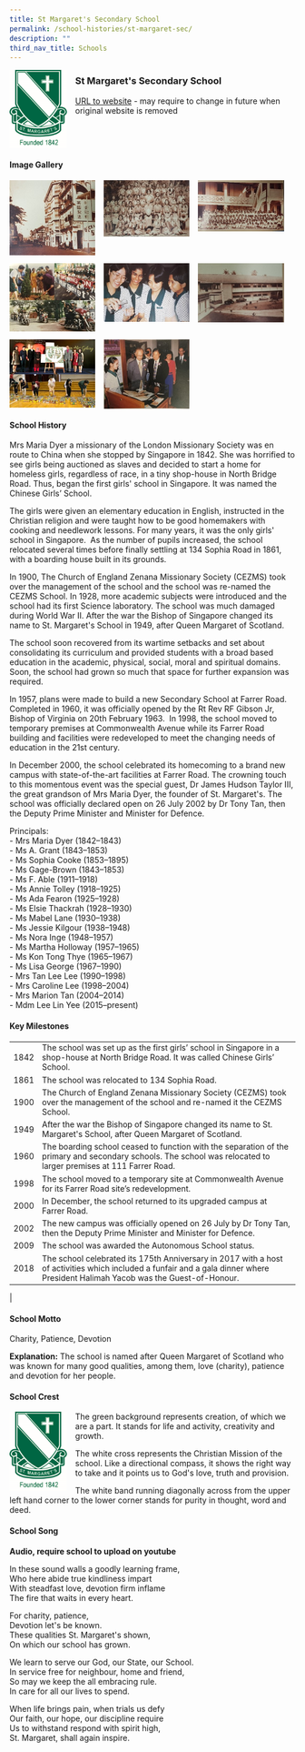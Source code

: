 ```yaml
---
title: St Margaret's Secondary School
permalink: /school-histories/st-margaret-sec/
description: ""
third_nav_title: Schools
---
```

<img src="/images/stmargaretsec1.png" style="width:20%;margin-right:15px;" align = "left">

### **St Margaret's Secondary School**
[URL to website](https://stmargaretssec.moe.edu.sg/) - may require to change in future when original website is removed

<br clear="left">

#### **Image Gallery**

<p><a href="https://staging.d1yxymztqoj7qn.amplifyapp.com/images/stmargaretsec2.jpg">  
<img src="/images/stmargaretsec2.jpg" style="width:30%;margin-right:15px;" align = "left">
</a></p>

<p><a href="https://staging.d1yxymztqoj7qn.amplifyapp.com/images/stmargaretsec3.jpg">  
<img src="/images/stmargaretsec3.jpg" style="width:30%;margin-right:15px;" align = "left">
</a></p>

<p><a href="https://staging.d1yxymztqoj7qn.amplifyapp.com/images/stmargaretsec4.jpg">  
<img src="/images/stmargaretsec4.jpg" style="width:30%;margin-right:15px;" align = "left">
</a></p>

<br clear="left">

<p><a href="https://staging.d1yxymztqoj7qn.amplifyapp.com/images/stmargaretsec5.jpg">  
<img src="/images/stmargaretsec5.jpg" style="width:30%;margin-right:15px;" align = "left">
</a></p>

<p><a href="https://staging.d1yxymztqoj7qn.amplifyapp.com/images/stmargaretsec6.jpg">  
<img src="/images/stmargaretsec6.jpg" style="width:30%;margin-right:15px;" align = "left">
</a></p>

<p><a href="https://staging.d1yxymztqoj7qn.amplifyapp.com/images/stmargaretsec7.jpg">  
<img src="/images/stmargaretsec7.jpg" style="width:30%;margin-right:15px;" align = "left">
</a></p>

<br clear="left">

<p><a href="https://staging.d1yxymztqoj7qn.amplifyapp.com/images/stmargaretsec8.jpg">  
<img src="/images/stmargaretsec8.jpg" style="width:30%;margin-right:15px;" align = "left">
</a></p>

<p><a href="https://staging.d1yxymztqoj7qn.amplifyapp.com/images/stmargaretsec9.jpg">  
<img src="/images/stmargaretsec9.jpg" style="width:30%;margin-right:15px;" align = "left">
</a></p>

<br clear="left">

#### **School History**
Mrs Maria Dyer a missionary of the London Missionary Society was en route to China when she stopped by Singapore in 1842. She was horrified to see girls being auctioned as slaves and decided to start a home for homeless girls, regardless of race, in a tiny shop-house in North Bridge Road. Thus, began the first girls' school in Singapore. It was named the Chinese Girls’ School.

The girls were given an elementary education in English, instructed in the Christian religion and were taught how to be good homemakers with cooking and needlework lessons. For many years, it was the only girls' school in Singapore.  As the number of pupils increased, the school relocated several times before finally settling at 134 Sophia Road in 1861, with a boarding house built in its grounds.

In 1900, The Church of England Zenana Missionary Society (CEZMS) took over the management of the school and the school was re-named the CEZMS School. In 1928, more academic subjects were introduced and the school had its first Science laboratory. The school was much damaged during World War II. After the war the Bishop of Singapore changed its name to St. Margaret's School in 1949, after Queen Margaret of Scotland.

The school soon recovered from its wartime setbacks and set about consolidating its curriculum and provided students with a broad based education in the academic, physical, social, moral and spiritual domains. Soon, the school had grown so much that space for further expansion was required.

In 1957, plans were made to build a new Secondary School at Farrer Road. Completed in 1960, it was officially opened by the Rt Rev RF Gibson Jr, Bishop of Virginia on 20th February 1963.  In 1998, the school moved to temporary premises at Commonwealth Avenue while its Farrer Road building and facilities were redeveloped to meet the changing needs of education in the 21st century.

In December 2000, the school celebrated its homecoming to a brand new campus with state-of-the-art facilities at Farrer Road. The crowning touch to this momentous event was the special guest, Dr James Hudson Taylor III, the great grandson of Mrs Maria Dyer, the founder of St. Margaret's. The school was officially declared open on 26 July 2002 by Dr Tony Tan, then the Deputy Prime Minister and Minister for Defence.

Principals:<br>
\- Mrs Maria Dyer (1842–1843) <br>
\- Ms A. Grant (1843–1853)<br>
\- Ms Sophia Cooke (1853–1895)<br>
\- Ms Gage-Brown (1843–1853)<br>
\- Ms F. Able (1911–1918)<br>
\- Ms Annie Tolley (1918–1925)<br>
\- Ms Ada Fearon (1925–1928)<br>
\- Ms Elsie Thackrah (1928–1930)<br>
\- Ms Mabel Lane (1930–1938)<br>
\- Ms Jessie Kilgour (1938–1948)<br>
\- Ms Nora Inge (1948–1957)<br>
\- Ms Martha Holloway (1957–1965)<br>
\- Ms Kon Tong Thye (1965–1967)<br>
\- Ms Lisa George (1967–1990)<br>
\- Mrs Tan Lee Lee (1990–1998)<br>
\- Mrs Caroline Lee (1998–2004)<br>
\- Mrs Marion Tan (2004–2014)<br>
\- Mdm Lee Lin Yee (2015–present)


#### **Key Milestones**

|  |  |
|:---:|---|
| 1842 | The school was set up as the first girls’ school in Singapore in a shop-house at North Bridge Road. It was called Chinese Girls’ School. |
| 1861 | The school was relocated to 134 Sophia Road. |
| 1900 | The Church of England Zenana Missionary Society (CEZMS) took over the management of the school and re-named it the CEZMS School. |
| 1949 | After the war the Bishop of Singapore changed its name to St. Margaret's School, after Queen Margaret of Scotland. |
| 1960 | The boarding school ceased to function with the separation of the primary and secondary schools. The school was relocated to larger premises at 111 Farrer Road. |
| 1998 | The school moved to a temporary site at Commonwealth Avenue for its Farrer Road site’s redevelopment. |
| 2000 | In December, the school returned to its upgraded campus at Farrer Road. |
| 2002 | The new campus was officially opened on 26 July by Dr Tony Tan, then the Deputy Prime Minister and Minister for Defence. |
| 2009 | The school was awarded the Autonomous School status. |
| 2018 | The school celebrated its 175th Anniversary in 2017 with a host of activities which included a funfair and a gala dinner where President Halimah Yacob was the Guest-of-Honour. |
|

#### **School Motto**
Charity, Patience, Devotion

**Explanation:** The school is named after Queen Margaret of Scotland who was known for many good qualities, among them, love (charity), patience and devotion for her people.

#### **School Crest**
<img src="/images/stmargaretsec1.png" style="width:20%;margin-right:15px;" align = "left">

The green background represents creation, of which we are a part. It stands for life and activity, creativity and growth.

The white cross represents the Christian Mission of the school. Like a directional compass, it shows the right way to take and it points us to God's love, truth and provision.

The white band running diagonally across from the upper left hand corner to the lower corner stands for purity in thought, word and deed.

#### **School Song**
**Audio, require school to upload on youtube**

In these sound walls a goodly learning frame,<br>
Who here abide true kindliness impart<br>
With steadfast love, devotion firm inflame<br>
The fire that waits in every heart.

For charity, patience,<br>
Devotion let's be known.<br>
These qualities St. Margaret's shown,<br>
On which our school has grown.

We learn to serve our God, our State, our School.<br>
In service free for neighbour, home and friend,<br>
So may we keep the all embracing rule.<br>
In care for all our lives to spend.

When life brings pain, when trials us defy<br>
Our faith, our hope, our discipline require<br>
Us to withstand respond with spirit high,<br>
St. Margaret, shall again inspire.